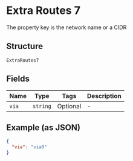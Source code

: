 
# Extra Routes 7

The property key is the network name or a CIDR

## Structure

`ExtraRoutes7`

## Fields

| Name | Type | Tags | Description |
|  --- | --- | --- | --- |
| `via` | `string` | Optional | - |

## Example (as JSON)

```json
{
  "via": "via0"
}
```

